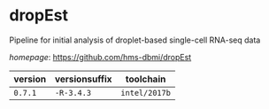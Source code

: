 # dropEst

Pipeline for initial analysis of droplet-based single-cell RNA-seq data

*homepage*: <https://github.com/hms-dbmi/dropEst>

version | versionsuffix | toolchain
--------|---------------|----------
``0.7.1`` | ``-R-3.4.3`` | ``intel/2017b``
